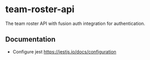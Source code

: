 # team-roster-api

The team roster API with fusion auth integration for authentication.

## Documentation

- Configure jest https://jestjs.io/docs/configuration